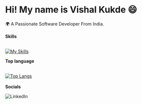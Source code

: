 <h1> Hi! My name is Vishal Kukde 😄 </h1>
 🌍 A Passionate Software Developer From India.
</br>
</br>
<b>Skills</b>  
</br>
</br>

[![My Skills](https://skillicons.dev/icons?i=html,css,js,ts,react,redux,nextjs,materialui)](https://skillicons.dev)

<b>Top language</b>
</br>
</br>
 
[![Top Langs](https://github-readme-stats.vercel.app/api/top-langs/?username=Vishalkukde&layout=compact&text_color=daf7dc&bg_color=151515)](https://github.com/kumawatlalit912/github-readme-stats)
</br>
</br>
<b>Socials</b> 
</br>
  
![LinkedIn](https://img.shields.io/badge/linkedin-%230077B5.svg?style=for-the-badge&logo=linkedin&logoColor=white)
